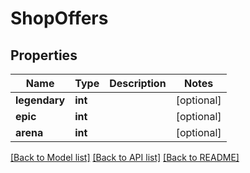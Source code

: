 # ShopOffers

## Properties
Name | Type | Description | Notes
------------ | ------------- | ------------- | -------------
**legendary** | **int** |  | [optional] 
**epic** | **int** |  | [optional] 
**arena** | **int** |  | [optional] 

[[Back to Model list]](../README.md#documentation-for-models) [[Back to API list]](../README.md#documentation-for-api-endpoints) [[Back to README]](../README.md)


